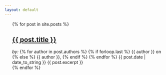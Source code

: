 ```yaml
---
layout: default
---
```

<ul style="list-style: none;">
    {% for post in site.posts %}
        <li> 
            <h2><a href="{{ post.url }}">{{ post.title }}</a></h2>
            <i>by:</i>
            {% for author in post.authors %} 
                {% if forloop.last %} {{ author }} on {% else %} {{ author }}, {% endif %} 
            {% endfor %}
            {{ post.date | date_to_string }}
            {{ post.excerpt }}
        </li>
    {% endfor %}
</ul>
